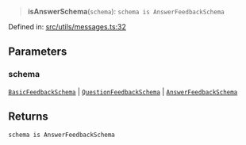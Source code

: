 > **isAnswerSchema**(`schema`): `schema is AnswerFeedbackSchema`

Defined in: [src/utils/messages.ts:32](https://github.com/bhavjitChauhan/khan-api/blob/67d30ab4498111952301bcaddbef9a132bf75105/src/utils/messages.ts#L32)

## Parameters

### schema

[`BasicFeedbackSchema`](api/interfaces%5CBasicFeedbackSchema.md) | [`QuestionFeedbackSchema`](api/interfaces%5CQuestionFeedbackSchema.md) | [`AnswerFeedbackSchema`](api/interfaces%5CAnswerFeedbackSchema.md)

## Returns

`schema is AnswerFeedbackSchema`
